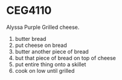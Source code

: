# CEG4110

Alyssa
Purple
Grilled cheese.
1. butter bread
2. put cheese on bread
3. butter another piece of bread
4. but that piece of bread on top of cheese
5. put entire thing onto a skillet
6. cook on low until grilled
